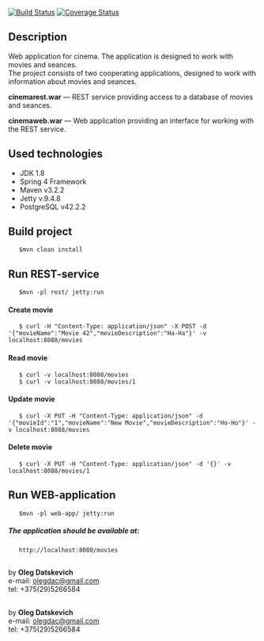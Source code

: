 [![Build Status](https://travis-ci.org/olegdatskevich/simple-cinema.svg?branch=master)](https://travis-ci.org/olegdatskevich/simple-cinema)
[![Coverage Status](https://coveralls.io/repos/github/olegdatskevich/simple-cinema/badge.svg?branch=master)](https://coveralls.io/github/olegdatskevich/simple-cinema?branch=master)

## Description    
Web application for cinema. The application is designed to work with movies and seances.  
The project consists of two cooperating applications, designed to work with information about movies and seances.
  
**cinemarest.war** — REST service providing access to a database of movies and seances.

**cinemaweb.war** — Web application providing an interface for working with the REST service.
## Used technologies
* JDK 1.8  
* Spring 4 Framework  
* Maven v3.2.2
* Jetty v.9.4.8  
* PostgreSQL v42.2.2  

## Build project 
       $mvn clean install  

## Run REST-service  
       $mvn -pl rest/ jetty:run  
#### Create movie  
       $ curl -H "Content-Type: application/json" -X POST -d '{"movieName":"Movie 42","movieDescription":"Ha-Ha"}' -v localhost:8088/movies
#### Read movie       
       $ curl -v localhost:8088/movies
       $ curl -v localhost:8088/movies/1
#### Update movie  
       $ curl -X PUT -H "Content-Type: application/json" -d '{"movieId":"1","movieName":"New Movie","movieDescription":"Ho-Ho"}' -v localhost:8088/movies
#### Delete movie  
       $ curl -X PUT -H "Content-Type: application/json" -d '{}' -v localhost:8088/movies/1
       
## Run WEB-application  
       $mvn -pl web-app/ jetty:run  
##### The application should be available at:       
       http://localhost:8080/movies  
##  
by **Oleg Datskevich**  
e-mail: olegdac@gmail.com  
tel: +375(29)5266584

##  
by **Oleg Datskevich**  
e-mail: olegdac@gmail.com  
tel: +375(29)5266584